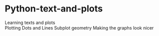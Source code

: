 # Python-text-and-plots
Learning texts and plots <br>
Plotting Dots and Lines
Subplot geometry
Making the graphs look nicer
